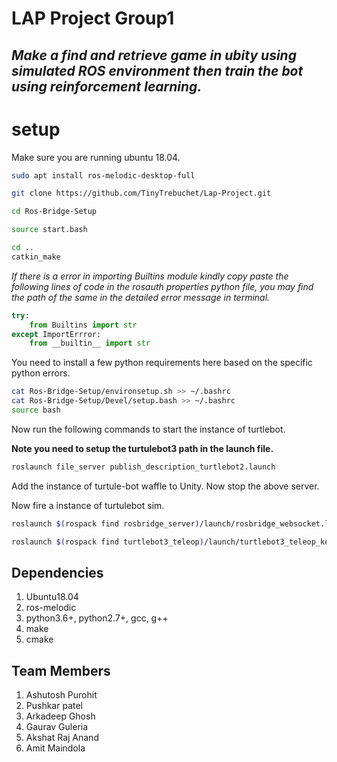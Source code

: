 # LAP Project Group1
## <i>Make a find and retrieve game in ubity using simulated ROS environment then train the bot using reinforcement learning.</i>
# setup
Make sure you are running ubuntu 18.04.

```sh
sudo apt install ros-melodic-desktop-full
```

```sh
git clone https://github.com/TinyTrebuchet/Lap-Project.git
```
```sh
cd Ros-Bridge-Setup
```

```sh
source start.bash
```

```sh
cd ..
catkin_make
```
<i>If there is a error in importing Builtins module kindly copy paste the following lines of code in the rosauth properties python file, you may find the path of the same in the detailed error message in terminal.</i>

```py
try:
    from Builtins import str
except ImportErrror:
    from __builtin__ import str
```

You need to install a few python requirements here based on the specific python errors.

```sh
cat Ros-Bridge-Setup/environsetup.sh >> ~/.bashrc
cat Ros-Bridge-Setup/Devel/setup.bash >> ~/.bashrc
source bash
```

Now run the following commands to start the instance of turtlebot.

<b>Note you need to setup the turtulebot3 path in the launch file.</b>

```sh
roslaunch file_server publish_description_turtlebot2.launch
```

Add the instance of turtule-bot waffle to Unity.
Now stop the above server.


Now fire a instance of turtulebot sim.
```sh
roslaunch $(rospack find rosbridge_server)/launch/rosbridge_websocket.launch

roslaunch $(rospack find turtlebot3_teleop)/launch/turtlebot3_teleop_key.launch
```
## Dependencies
1. Ubuntu18.04
2. ros-melodic
3. python3.6+, python2.7+, gcc, g++
4. make
5. cmake

## Team Members
1. Ashutosh Purohit
2. Pushkar patel
3. Arkadeep Ghosh
4. Gaurav Guleria
5. Akshat Raj Anand
6. Amit Maindola

